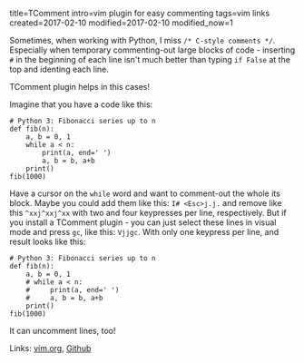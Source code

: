 title=TComment
intro=vim plugin for easy commenting
tags=vim links
created=2017-02-10
modified=2017-02-10
modified_now=1

Sometimes, when working with Python, I miss `/* C-style comments */`.
Especially when temporary commenting-out large blocks of code -
inserting `#` in the beginning of each line isn't much better
than typing `if False` at the top and identing each line.

TComment plugin helps in this cases!

Imagine that you have a code like this:

    # Python 3: Fibonacci series up to n
    def fib(n):
        a, b = 0, 1
        while a < n:
            print(a, end=' ')
            a, b = b, a+b
        print()
    fib(1000)

Have a cursor on the `while` word and want to comment-out the whole its block.
Maybe you could add them like this: `I# <Esc>j.j.` and remove like this `^xxj^xxj^xx` with two and four keypresses per line, respectively.
But if you install a TComment plugin - you can just select these lines in visual mode and press `gc`, like this: `Vjjgc`.
With only one keypress per line, and result looks like this:

    # Python 3: Fibonacci series up to n
    def fib(n):
        a, b = 0, 1
        # while a < n:
        #     print(a, end=' ')
        #     a, b = b, a+b
        print()
    fib(1000)

It can uncomment lines, too!

Links: [vim.org][], [Github][]

[vim.org]: http://www.vim.org/scripts/script.php?script_id=1173
[Github]: https://github.com/tomtom/tcomment_vim
